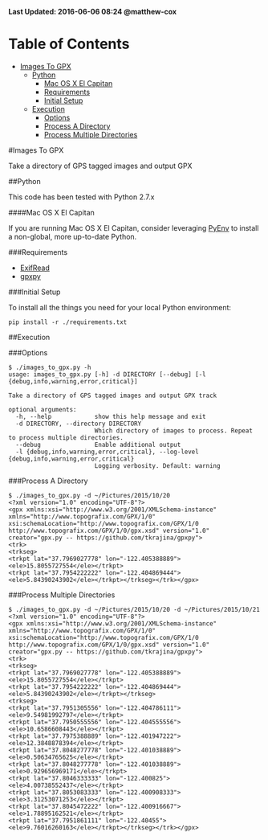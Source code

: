 **Last Updated: 2016-06-06 08:24 @matthew-cox**

Table of Contents
=================
  * [Images To GPX](#images-to-gpx)
    * [Python](#python)
        * [Mac OS X El Capitan](#mac-os-x-el-capitan)
      * [Requirements](#requirements)
      * [Initial Setup](#initial-setup)
    * [Execution](#execution)
      * [Options](#options)
      * [Process A Directory](#process-a-directory)
      * [Process Multiple Directories](#process-multiple-directories)

#Images To GPX

Take a directory of GPS tagged images and output GPX

##Python

This code has been tested with Python 2.7.x

####Mac OS X El Capitan

If you are running Mac OS X El Capitan, consider leveraging [PyEnv](https://github.com/yyuu/pyenv) to install a non-global, more up-to-date Python.

###Requirements

* [ExifRead](https://pypi.python.org/pypi/ExifRead/)
* [gpxpy](https://github.com/tkrajina/gpxpy)

###Initial Setup

To install all the things you need for your local Python environment:

    pip install -r ./requirements.txt

##Execution

###Options

    $ ./images_to_gpx.py -h
    usage: images_to_gpx.py [-h] -d DIRECTORY [--debug] [-l {debug,info,warning,error,critical}]

    Take a directory of GPS tagged images and output GPX track

    optional arguments:
      -h, --help            show this help message and exit
      -d DIRECTORY, --directory DIRECTORY
                            Which directory of images to process. Repeat to process multiple directories.
      --debug               Enable additional output
      -l {debug,info,warning,error,critical}, --log-level {debug,info,warning,error,critical}
                            Logging verbosity. Default: warning

###Process A Directory

    $ ./images_to_gpx.py -d ~/Pictures/2015/10/20
    <?xml version="1.0" encoding="UTF-8"?>
    <gpx xmlns:xsi="http://www.w3.org/2001/XMLSchema-instance" xmlns="http://www.topografix.com/GPX/1/0" xsi:schemaLocation="http://www.topografix.com/GPX/1/0 http://www.topografix.com/GPX/1/0/gpx.xsd" version="1.0" creator="gpx.py -- https://github.com/tkrajina/gpxpy">
    <trk>
    <trkseg>
    <trkpt lat="37.7969027778" lon="-122.405388889">
    <ele>15.8055727554</ele></trkpt>
    <trkpt lat="37.7954222222" lon="-122.404869444">
    <ele>5.84390243902</ele></trkpt></trkseg></trk></gpx>

###Process Multiple Directories

    $ ./images_to_gpx.py -d ~/Pictures/2015/10/20 -d ~/Pictures/2015/10/21
    <?xml version="1.0" encoding="UTF-8"?>
    <gpx xmlns:xsi="http://www.w3.org/2001/XMLSchema-instance" xmlns="http://www.topografix.com/GPX/1/0" xsi:schemaLocation="http://www.topografix.com/GPX/1/0 http://www.topografix.com/GPX/1/0/gpx.xsd" version="1.0" creator="gpx.py -- https://github.com/tkrajina/gpxpy">
    <trk>
    <trkseg>
    <trkpt lat="37.7969027778" lon="-122.405388889">
    <ele>15.8055727554</ele></trkpt>
    <trkpt lat="37.7954222222" lon="-122.404869444">
    <ele>5.84390243902</ele></trkpt></trkseg>
    <trkseg>
    <trkpt lat="37.7951305556" lon="-122.404786111">
    <ele>9.54981992797</ele></trkpt>
    <trkpt lat="37.7950555556" lon="-122.404555556">
    <ele>10.6586608443</ele></trkpt>
    <trkpt lat="37.7975388889" lon="-122.401947222">
    <ele>12.3848878394</ele></trkpt>
    <trkpt lat="37.8048277778" lon="-122.401038889">
    <ele>0.50634765625</ele></trkpt>
    <trkpt lat="37.8048277778" lon="-122.401038889">
    <ele>0.929656969171</ele></trkpt>
    <trkpt lat="37.8046333333" lon="-122.400825">
    <ele>4.00738552437</ele></trkpt>
    <trkpt lat="37.8053083333" lon="-122.400908333">
    <ele>3.31253071253</ele></trkpt>
    <trkpt lat="37.8045472222" lon="-122.400916667">
    <ele>1.78895162521</ele></trkpt>
    <trkpt lat="37.7951861111" lon="-122.40455">
    <ele>9.76016260163</ele></trkpt></trkseg></trk></gpx>
